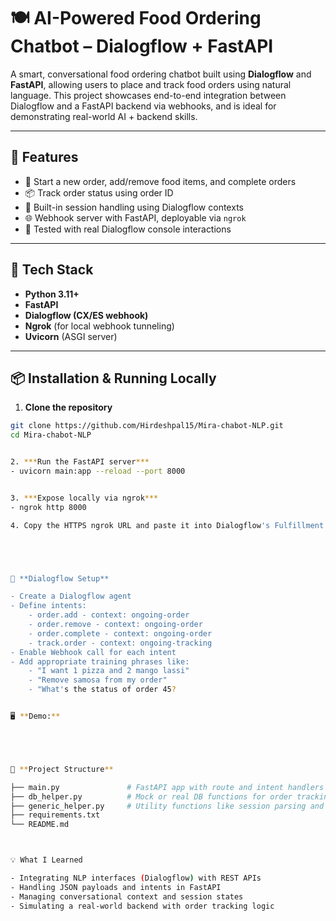 # 🍽️ AI-Powered Food Ordering Chatbot – Dialogflow + FastAPI

A smart, conversational food ordering chatbot built using **Dialogflow** and **FastAPI**, allowing users to place and track food orders using natural language. This project showcases end-to-end integration between Dialogflow and a FastAPI backend via webhooks, and is ideal for demonstrating real-world AI + backend skills.

---

## 🚀 Features

- 🛒 Start a new order, add/remove food items, and complete orders
- 📦 Track order status using order ID
- 🧠 Built-in session handling using Dialogflow contexts
- 🌐 Webhook server with FastAPI, deployable via `ngrok`
- 🧪 Tested with real Dialogflow console interactions

---

## 🧰 Tech Stack

- **Python 3.11+**
- **FastAPI**
- **Dialogflow (CX/ES webhook)**
- **Ngrok** (for local webhook tunneling)
- **Uvicorn** (ASGI server)

---

## 📦 Installation & Running Locally

1. **Clone the repository**

```bash
git clone https://github.com/Hirdeshpal15/Mira-chabot-NLP.git
cd Mira-chabot-NLP


2. ***Run the FastAPI server***
- uvicorn main:app --reload --port 8000


3. ***Expose locally via ngrok***
- ngrok http 8000

4. Copy the HTTPS ngrok URL and paste it into Dialogflow's Fulfillment Webhook





🔁 **Dialogflow Setup**

- Create a Dialogflow agent
- Define intents:
    - order.add - context: ongoing-order
    - order.remove - context: ongoing-order
    - order.complete - context: ongoing-order
    - track.order - context: ongoing-tracking
- Enable Webhook call for each intent
- Add appropriate training phrases like:
    - "I want 1 pizza and 2 mango lassi"
    - "Remove samosa from my order"
    - "What's the status of order 45?


🖥️ **Demo:**





📂 **Project Structure**

├── main.py               # FastAPI app with route and intent handlers
├── db_helper.py          # Mock or real DB functions for order tracking
├── generic_helper.py     # Utility functions like session parsing and order summaries
├── requirements.txt
└── README.md



💡 What I Learned

- Integrating NLP interfaces (Dialogflow) with REST APIs
- Handling JSON payloads and intents in FastAPI
- Managing conversational context and session states
- Simulating a real-world backend with order tracking logic







